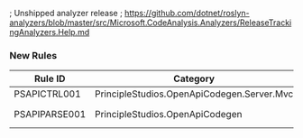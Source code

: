 ﻿; Unshipped analyzer release
; https://github.com/dotnet/roslyn-analyzers/blob/master/src/Microsoft.CodeAnalysis.Analyzers/ReleaseTrackingAnalyzers.Help.md

### New Rules
Rule ID | Category | Severity | Notes
--------|----------|----------|-------
PSAPICTRL001 | PrincipleStudios.OpenApiCodegen.Server.Mvc | Warning | ControllerGenerator
PSAPIPARSE001 | PrincipleStudios.OpenApiCodegen | Error | A conversion error was encountered
